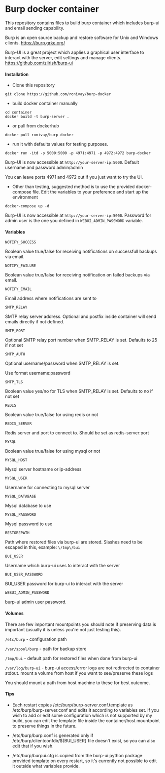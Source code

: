 # Burp docker container

This repository contains files to build burp container which includes burp-ui and email sending capability.

Burp is an open source backup and restore software for Unix and Windows clients.
https://burp.grke.org/

Burp-UI is a great project which applies a graphical user interface to interact with the server, edit settings and manage clients.
https://github.com/ziirish/burp-ui

#### Installation

- Clone this repository
```
git clone https://github.com/ronivay/burp-docker
```

- build docker container manually

```
cd container
docker build -t burp-server .
```

- or pull from dockerhub

```
docker pull ronivay/burp-docker
```

- run it with defaults values for testing purposes. 

```
docker run -itd -p 5000:5000 -p 4971:4971 -p 4972:4972 burp-docker
```

Burp-UI is now accessible at `http://your-server-ip:5000`. Default username and password admin/admin

You can leave ports 4971 and 4972 out if you just want to try the UI.

- Other than testing, suggested method is to use the provided docker-compose file. Edit the variables to your preference and start up the environment

```
docker-compose up -d
```
Burp-UI is now accessible at `http://your-server-ip:5000`. Password for admin user is the one you defined in `WEBUI_ADMIN_PASSWORD` variable.

#### Variables

`NOTIFY_SUCCESS` 

Boolean value true/false for receiving notifications on successfull backups via email. 

`NOTIFY_FAILURE`

Boolean value true/false for receiving notification on failed backups via email.

`NOTIFY_EMAIL`

Email address where notifications are sent to

`SMTP_RELAY`

SMTP relay server address. Optional and postfix inside container will send emails directly if not defined.

`SMTP_PORT`

Optional SMTP relay port number when SMTP_RELAY is set. Defaults to 25 if not set

`SMTP_AUTH`

Optional username/password when SMTP_RELAY is set.

Use format username:password

`SMTP_TLS`

Boolean value yes/no for TLS when SMTP_RELAY is set. Defaults to no if not set

`REDIS`

Boolean value true/false for using redis or not

`REDIS_SERVER`

Redis server and port to connect to. Should be set as redis-server:port

`MYSQL`

Boolean value true/false for using mysql or not

`MYSQL_HOST`

Mysql server hostname or ip-address

`MYSQL_USER`

Username for connecting to mysql server

`MYSQL_DATABASE`

Mysql database to use

`MYSQL_PASSWORD`

Mysql password to use

`RESTOREPATH`

Path where restored files via burp-ui are stored. Slashes need to be escaped in this, example: `\/tmp\/bui`

`BUI_USER`

Username which burp-ui uses to interact with the server

`BUI_USER_PASSWORD`

BUI_USER password for burp-ui to interact with the server

`WEBUI_ADMIN_PASSWORD`

burp-ui admin user password. 

#### Volumes

There are few important mountpoints you should note if preserving data is important (usually it is unless you're not just testing this).

`/etc/burp` - configuration path

`/var/spool/burp` - path for backup store

`/tmp/bui` - default path for restored files when done from burp-ui

`/var/log/burp-ui` - burp-ui access/error logs are not redirected to container stdout. mount a volume from host if you want to see/preserve these logs

You should mount a path from host machine to these for best outcome.

#### Tips

- Each restart copies /etc/burp/burp-server.conf.template as /etc/burp/burp-server.conf and edits it according to variables set. If you wish to add or edit some configuration which is not supported by my build, you can edit the template file inside the container/host mountpoint to preserve things in the future. 

- /etc/burp/burp.conf is generated only if /etc/burp/clientconfdir/${BUI_USER} file doesn't exist, so you can also edit that if you wish.

- /etc/burp/burpui.cfg is copied from the burp-ui python package provided template on every restart, so it's currently not possible to edit it outside what variables provide.



